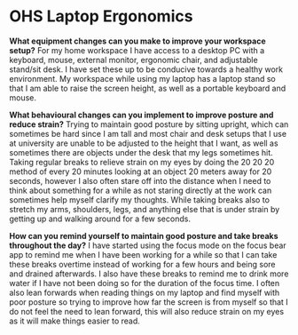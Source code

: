 # OHS Laptop Ergonomics

**What equipment changes can you make to improve your workspace setup?** 
For my home workspace I have access to a desktop PC with a keyboard, mouse, external monitor, ergonomic chair, and adjustable stand/sit desk. I have set these up to be conducive towards a healthy work environment. My workspace while using my laptop has a laptop stand so that I am able to raise the screen height, as well as a portable keyboard and mouse.

**What behavioural changes can you implement to improve posture and reduce strain?**
Trying to maintain good posture by sitting upright, which can sometimes be hard since I am tall and most chair and desk setups that I use at university are unable to be adjusted to the height that I want, as well as sometimes there are objects under the desk that my legs sometimes hit. Taking regular breaks to relieve strain on my eyes by doing the 20 20 20 method of every 20 minutes looking at an object 20 meters away for 20 seconds, however I also often stare off into the distance when I need to think about something for a while as not staring directly at the work can sometimes help myself clarify my thoughts. While taking breaks also to stretch my arms, shoulders, legs, and anything else that is under strain by getting up and walking around for a few seconds.

**How can you remind yourself to maintain good posture and take breaks throughout the day?** 
I have started using the focus mode on the focus bear app to remind me when I have been working for a while so that I can take these breaks overtime instead of working for a few hours and being sore and drained afterwards. I also have these breaks to remind me to drink more water if I have not been doing so for the duration of the focus time. I often also lean forwards when reading things on my laptop and find myself with poor posture so trying to improve how far the screen is from myself so that I do not feel the need to lean forward, this will also reduce strain on my eyes as it will make things easier to read.